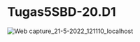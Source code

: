 # Tugas5SBD-20.D1
![Web capture_21-5-2022_121110_localhost](https://user-images.githubusercontent.com/76044697/169636674-55e2229e-ef47-437d-b786-5f23fba1e800.jpeg)
